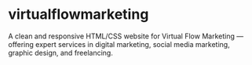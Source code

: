 # virtualflowmarketing
A clean and responsive HTML/CSS website for Virtual Flow Marketing — offering expert services in digital marketing, social media marketing, graphic design, and freelancing.
